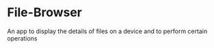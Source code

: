 File-Browser
============

An app to display the details of files on a device and to perform certain operations
